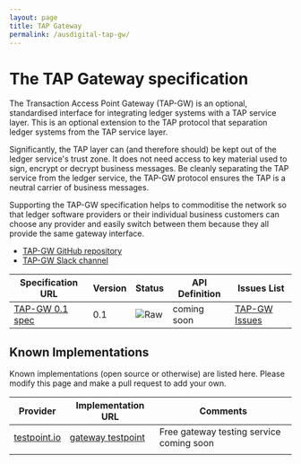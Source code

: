 ```yaml
---
layout: page
title: TAP Gateway
permalink: /ausdigital-tap-gw/
---
```


# The TAP Gateway specification

The Transaction Access Point Gateway (TAP-GW) is an optional, standardised interface for integrating ledger systems with a TAP service layer. This is an optional extension to the TAP protocol that separation ledger systems from the TAP service layer.

Significantly, the TAP layer can (and therefore should) be kept out of the ledger service's trust zone. It does not need access to key material used to sign, encrypt or decrypt business messages. Be cleanly separating the TAP service from the ledger service, the TAP-GW protocol ensures the TAP is a neutral carrier of business messages.

Supporting the TAP-GW specification helps to commoditise the network so that ledger software providers or their individual business customers can choose any provider and easily switch between them because they all provide the same gateway interface.

* [TAP-GW GitHub repository](https://github.com/ausdigital/ausdigital-tap-gw)
* [TAP-GW Slack channel](https://ausdigital.slack.com/messages/spec-tap-gw/)

| Specification URL | Version | Status | API Definition |  Issues List |
| ----------------- | ------  | ------ | -------------- |  ----------- |
| [TAP-GW 0.1 spec](http://ausdigital.org/specs/ausdigital-tap-gw/1.0/) | 0.1 | ![Raw](http://rfc.unprotocols.org/spec:2/COSS/raw.svg)  | coming soon | [TAP-GW Issues](https://github.com/ausdigital/ausdigital-tap-gw/issues)  |

## Known Implementations

Known implementations (open source or otherwise) are listed here.  Please modify this page and make a pull request to add your own.

|Provider|Implementation URL|Comments|
|--------|------------------|--------|
|[testpoint.io](http://testpoint.io/) | [gateway testpoint](http://testpoint.io/tap-gw)| Free gateway testing service coming soon|
|  |  |  |
